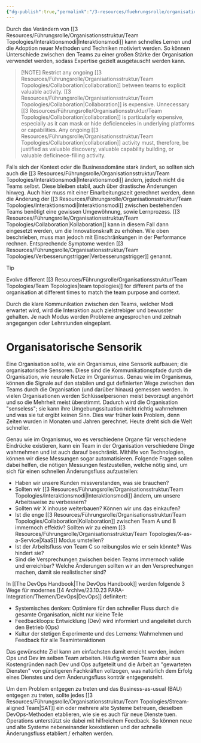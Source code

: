 ```yaml
---
{"dg-publish":true,"permalink":"/3-resources/fuehrungsrolle/organisationsstruktur/team-topologies/organisatorisches-gefuehl/","created":"2024-04-28T15:40:06.398+02:00","updated":"2024-04-29T07:29:29.940+02:00"}
---
```



Durch das Verändern von [[3 Resources/Führungsrolle/Organisationsstruktur/Team Topologies/Interaktionsmodi\|Interaktionsmodi]] kann schnelles Lernen und die Adoption neuer Methoden und Techniken motiviert werden. So können Unterschiede zwischen den Teams zu einer großen Stärke der Organisation verwendet werden, sodass Expertise gezielt ausgetauscht werden kann.

> [!NOTE] Restrict any ongoing [[3 Resources/Führungsrolle/Organisationsstruktur/Team Topologies/Collaboration\|collaboration]] between teams to explicit valuable activity.
> [[3 Resources/Führungsrolle/Organisationsstruktur/Team Topologies/Collaboration\|Collaboration]] is expensive. Unnecessary [[3 Resources/Führungsrolle/Organisationsstruktur/Team Topologies/Collaboration\|collaboration]] is particularly expensive, especially as it can mask or hide deficienceies in underlying platforms or capabilities. Any ongoing [[3 Resources/Führungsrolle/Organisationsstruktur/Team Topologies/Collaboration\|collaboration]] activity must, therefore, be justified as valuable discovery, valuable capability building, or valuable deficinece-filling activity.

Falls sich der Kontext oder die Businessdomäne stark ändert, so sollten sich auch die [[3 Resources/Führungsrolle/Organisationsstruktur/Team Topologies/Interaktionsmodi\|Interaktionsmodi]] ändern, jedoch nicht die Teams selbst. Diese bleiben stabil, auch über drastische Änderungen hinweg. Auch hier muss mit einer Einarbeitungszeit gerechnet werden, denn die Änderung der [[3 Resources/Führungsrolle/Organisationsstruktur/Team Topologies/Interaktionsmodi\|Interaktionsmodi]] zwischen bestehenden Teams benötigt eine gewissen Umgewöhnung, sowie Lernprozess. [[3 Resources/Führungsrolle/Organisationsstruktur/Team Topologies/Collaboration\|Kollaboration]] kann in diesem Fall dann eingesetzt werden, um die Innovationskraft zu erhöhen. Wie oben beschrieben, muss man jedoch mit Einschränkungen in der Performance rechnen.
Entsprechende Symptome werden [[3 Resources/Führungsrolle/Organisationsstruktur/Team Topologies/Verbesserungstrigger\|Verbesserungstrigger]] genannt.

> [!TIP]
> Evolve different [[3 Resources/Führungsrolle/Organisationsstruktur/Team Topologies/Team Topologies\|team topologies]] for different parts of the organisation at different times to match the team purpose and context.

Durch die klare Kommunikation zwischen den Teams, welcher Modi erwartet wird, wird die Interaktion auch zielstrebiger und bewusster gehalten. Je nach Modus werden Probleme angesprochen und zeitnah angegangen oder Lehrstunden eingeplant.

# Organisatorische Sensorik

Eine Organisation sollte, wie ein Organismus, eine Sensorik aufbauen; die organisatorische Sensoren. Diese sind die Kommunikationspfade durch die Organisation, wie neurale Netze im Organismus. Genau wie im Organismus, können die Signale auf den stabilen und gut definierten Wege zwischen den Teams durch die Organisation (und darüber hinaus) gemessen werden. In vielen Organisationen werden Schlüsselpersonen meist bevorzugt angehört und so die Mehrheit meist überstimmt. Dadurch wird die Organisation "senseless"; sie kann ihre Umgebungssituation nicht richtig wahrnehmen und was sie tut ergibt keinen Sinn. Dies war früher kein Problem, denn Zeiten wurden in Monaten und Jahren gerechnet. Heute dreht sich die Welt schneller.

Genau wie im Organismus, wo es verschiedene Organe für verschiedene Eindrücke existieren, kann ein Team in der Organisation verschiedene Dinge wahrnehmen und ist auch darauf beschränkt. Mithilfe von Technologien, können wir diese Messungen sogar automatisieren. Folgende Fragen sollen dabei helfen, die nötigen Messungen festzustellen, welche nötig sind, um sich für einen schnellen Änderungsfluss aufzustellen:
- Haben wir unsere Kunden missverstanden, was sie brauchen?
- Sollten wir [[3 Resources/Führungsrolle/Organisationsstruktur/Team Topologies/Interaktionsmodi\|Interaktionsmodi]] ändern, um unsere Arbeitsweise zu verbessern?
- Sollten wir X inhouse weiterbauen? Können wir uns das einkaufen?
- Ist die enge [[3 Resources/Führungsrolle/Organisationsstruktur/Team Topologies/Collaboration\|Kollaboration]] zwischen Team A und B immernoch effektiv? Sollten wir zu einem [[3 Resources/Führungsrolle/Organisationsstruktur/Team Topologies/X-as-a-Service\|XaaS]] Modus umstellen?
- Ist der Arbeitsfluss von Team C so reibungslos wie er sein könnte? Was hindert sie?
- Sind die Versprechungen zwischen beiden Teams immernoch valide und erreichbar? Welche Änderungen sollten wir an den Versprechungen machen, damit sie realistischer sind?

In [[The DevOps Handbook\|The DevOps Handbook]] werden folgende 3 Wege für modernes [[4 Archive/23.10.23 PARA-Integration/Themen/DevOps\|DevOps]] definitert:
- Systemisches denken: Optimiere für den schneller Fluss durch die gesamte Organisation, nicht nur kleine Teile
- Feedbackloops: Entwicklung (Dev) wird informiert und angeleitet durch den Betrieb (Ops)
- Kultur der stetigen Experimente und des Lernens: Wahrnehmen und Feedback für alle Teaminteraktionen

Das gewünschte Ziel kann am einfachsten damit erreicht werden, indem Ops und Dev im selben Team arbeiten. Häufig werden Teams aber aus Kostengründen nach Dev und Ops aufgeteilt und die Arbeit an "gewarteten Diensten" von günstigeren Fachkräften vollzogen, was natürlich dem Erfolg eines Dienstes und dem Änderungsfluss konträr entgegensteht.

Um dem Problem entgegen zu treten und das Business-as-usual (BAU) entgegen zu treten, sollte jedes [[3 Resources/Führungsrolle/Organisationsstruktur/Team Topologies/Stream-aligned Team\|SAT]] ein oder mehrere alte Systeme betreuen, dieselben DevOps-Methoden etablieren, wie sie es auch für neue Dienste tuen. Operations unterstützt sie dabei mit hilfreichem Feedback. So können neue und alte Systeme nebeneinander koexistieren und der schnelle Änderungsfluss etabliert / erhalten werden.
